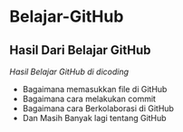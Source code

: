 # Belajar-GitHub
Hasil Dari Belajar GitHub
--
*Hasil Belajar GitHub di dicoding*
- Bagaimana memasukkan file di GitHub
- Bagaimana cara melakukan commit
- Bagaimana cara Berkolaborasi di GitHub
- Dan Masih Banyak lagi tentang GitHub
